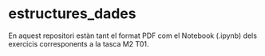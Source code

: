 # estructures_dades
En aquest repositori estàn tant el format PDF com el Notebook (.ipynb) dels exercicis corresponents a la tasca M2 T01.
